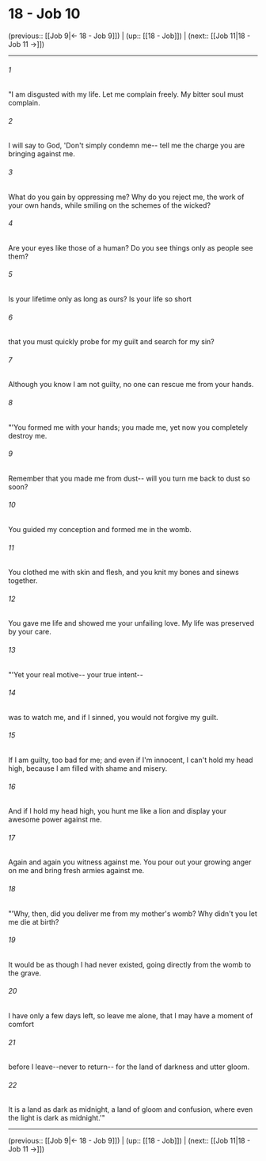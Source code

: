 # 18 - Job 10

(previous:: [[Job 9|← 18 - Job 9]]) | (up:: [[18 - Job]]) | (next:: [[Job 11|18 - Job 11 →]])

***


###### 1 
"I am disgusted with my life. Let me complain freely. My bitter soul must complain. 

###### 2 
I will say to God, 'Don't simply condemn me-- tell me the charge you are bringing against me. 

###### 3 
What do you gain by oppressing me? Why do you reject me, the work of your own hands, while smiling on the schemes of the wicked? 

###### 4 
Are your eyes like those of a human? Do you see things only as people see them? 

###### 5 
Is your lifetime only as long as ours? Is your life so short 

###### 6 
that you must quickly probe for my guilt and search for my sin? 

###### 7 
Although you know I am not guilty, no one can rescue me from your hands. 

###### 8 
"'You formed me with your hands; you made me, yet now you completely destroy me. 

###### 9 
Remember that you made me from dust-- will you turn me back to dust so soon? 

###### 10 
You guided my conception and formed me in the womb. 

###### 11 
You clothed me with skin and flesh, and you knit my bones and sinews together. 

###### 12 
You gave me life and showed me your unfailing love. My life was preserved by your care. 

###### 13 
"'Yet your real motive-- your true intent-- 

###### 14 
was to watch me, and if I sinned, you would not forgive my guilt. 

###### 15 
If I am guilty, too bad for me; and even if I'm innocent, I can't hold my head high, because I am filled with shame and misery. 

###### 16 
And if I hold my head high, you hunt me like a lion and display your awesome power against me. 

###### 17 
Again and again you witness against me. You pour out your growing anger on me and bring fresh armies against me. 

###### 18 
"'Why, then, did you deliver me from my mother's womb? Why didn't you let me die at birth? 

###### 19 
It would be as though I had never existed, going directly from the womb to the grave. 

###### 20 
I have only a few days left, so leave me alone, that I may have a moment of comfort 

###### 21 
before I leave--never to return-- for the land of darkness and utter gloom. 

###### 22 
It is a land as dark as midnight, a land of gloom and confusion, where even the light is dark as midnight.'"

***

(previous:: [[Job 9|← 18 - Job 9]]) | (up:: [[18 - Job]]) | (next:: [[Job 11|18 - Job 11 →]])
